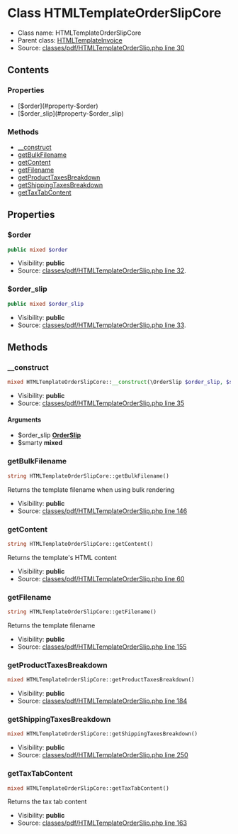 Class HTMLTemplateOrderSlipCore
=====================





* Class name: HTMLTemplateOrderSlipCore
* Parent class: [HTMLTemplateInvoice](class.HTMLTemplateInvoiceCore.md)
* Source: [classes/pdf/HTMLTemplateOrderSlip.php line 30](https://github.com/PrestaShop/PrestaShop/blob/1.6.0.12/classes/pdf/HTMLTemplateOrderSlip.php#L30)


Contents
--------


### Properties

* [$order](#property-$order)
* [$order_slip](#property-$order_slip)

### Methods

* [__construct](#method-__construct)
* [getBulkFilename](#method-getBulkFilename)
* [getContent](#method-getContent)
* [getFilename](#method-getFilename)
* [getProductTaxesBreakdown](#method-getProductTaxesBreakdown)
* [getShippingTaxesBreakdown](#method-getShippingTaxesBreakdown)
* [getTaxTabContent](#method-getTaxTabContent)




Properties
----------


### <a name="property-$order"></a>$order

```php
public mixed $order
```





* Visibility: **public**
* Source: [classes/pdf/HTMLTemplateOrderSlip.php line 32](https://github.com/PrestaShop/PrestaShop/blob/1.6.0.12/classes/pdf/HTMLTemplateOrderSlip.php#L32).


### <a name="property-$order_slip"></a>$order_slip

```php
public mixed $order_slip
```





* Visibility: **public**
* Source: [classes/pdf/HTMLTemplateOrderSlip.php line 33](https://github.com/PrestaShop/PrestaShop/blob/1.6.0.12/classes/pdf/HTMLTemplateOrderSlip.php#L33).


Methods
-------


### <a name="method-__construct"></a>__construct

```php
mixed HTMLTemplateOrderSlipCore::__construct(\OrderSlip $order_slip, $smarty)
```





* Visibility: **public**
* Source: [classes/pdf/HTMLTemplateOrderSlip.php line 35](https://github.com/PrestaShop/PrestaShop/blob/1.6.0.12/classes/pdf/HTMLTemplateOrderSlip.php#L35)


#### Arguments
* $order_slip **[OrderSlip](class.OrderSlipCore.md)**
* $smarty **mixed**



### <a name="method-getBulkFilename"></a>getBulkFilename

```php
string HTMLTemplateOrderSlipCore::getBulkFilename()
```

Returns the template filename when using bulk rendering



* Visibility: **public**
* Source: [classes/pdf/HTMLTemplateOrderSlip.php line 146](https://github.com/PrestaShop/PrestaShop/blob/1.6.0.12/classes/pdf/HTMLTemplateOrderSlip.php#L146)




### <a name="method-getContent"></a>getContent

```php
string HTMLTemplateOrderSlipCore::getContent()
```

Returns the template's HTML content



* Visibility: **public**
* Source: [classes/pdf/HTMLTemplateOrderSlip.php line 60](https://github.com/PrestaShop/PrestaShop/blob/1.6.0.12/classes/pdf/HTMLTemplateOrderSlip.php#L60)




### <a name="method-getFilename"></a>getFilename

```php
string HTMLTemplateOrderSlipCore::getFilename()
```

Returns the template filename



* Visibility: **public**
* Source: [classes/pdf/HTMLTemplateOrderSlip.php line 155](https://github.com/PrestaShop/PrestaShop/blob/1.6.0.12/classes/pdf/HTMLTemplateOrderSlip.php#L155)




### <a name="method-getProductTaxesBreakdown"></a>getProductTaxesBreakdown

```php
mixed HTMLTemplateOrderSlipCore::getProductTaxesBreakdown()
```





* Visibility: **public**
* Source: [classes/pdf/HTMLTemplateOrderSlip.php line 184](https://github.com/PrestaShop/PrestaShop/blob/1.6.0.12/classes/pdf/HTMLTemplateOrderSlip.php#L184)




### <a name="method-getShippingTaxesBreakdown"></a>getShippingTaxesBreakdown

```php
mixed HTMLTemplateOrderSlipCore::getShippingTaxesBreakdown()
```





* Visibility: **public**
* Source: [classes/pdf/HTMLTemplateOrderSlip.php line 250](https://github.com/PrestaShop/PrestaShop/blob/1.6.0.12/classes/pdf/HTMLTemplateOrderSlip.php#L250)




### <a name="method-getTaxTabContent"></a>getTaxTabContent

```php
mixed HTMLTemplateOrderSlipCore::getTaxTabContent()
```

Returns the tax tab content



* Visibility: **public**
* Source: [classes/pdf/HTMLTemplateOrderSlip.php line 163](https://github.com/PrestaShop/PrestaShop/blob/1.6.0.12/classes/pdf/HTMLTemplateOrderSlip.php#L163)



